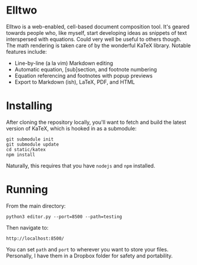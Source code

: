 # Elltwo

Elltwo is a web-enabled, cell-based document composition tool. It's geared towards people who, like myself, start developing ideas as snippets of text interspersed with equations. Could very well be useful to others though. The math rendering is taken care of by the wonderful KaTeX library. Notable features include:

- Line-by-line (a la vim) Markdown editing
- Automatic equation, [sub]section, and footnote numbering
- Equation referencing and footnotes with popup previews
- Export to Markdown (ish), LaTeX, PDF, and HTML

# Installing

After cloning the repository locally, you'll want to fetch and build the latest version of KaTeX, which is hooked in as a submodule:

```
git submodule init
git submodule update
cd static/katex
npm install
```

Naturally, this requires that you have `nodejs` and `npm` installed.

# Running

From the main directory:

```
python3 editor.py --port=8500 --path=testing
```

Then navigate to:

```
http://localhost:8500/
```

You can set `path` and `port` to wherever you want to store your files. Personally, I have them in a Dropbox folder for safety and portability.
